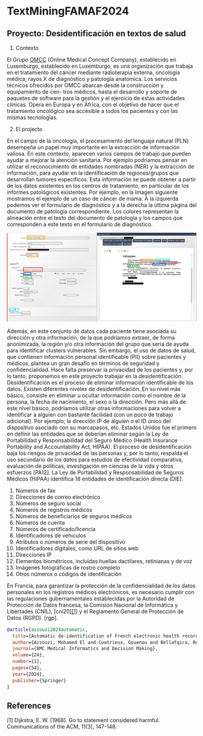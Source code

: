 # TextMiningFAMAF2024
## Proyecto: Desidentificación en textos de salud

1. Contexto

El Grupo [OMCC](https://www.omcc.lu/) (Online Medical Concept Company), establecido en Luxemburgo, establecido en
Luxemburgo, es una organización que trabaja en el tratamiento del cáncer mediante radioterapia
externa, oncologı́a médica, rayos X de diagnóstico y patologı́a anatómica.
Los servicios técnicos ofrecidos por OMCC abarcan desde la construcción y equipamiento de cen-
tros médicos, hasta el desarrollo y soporte de paquetes de software para la gestión y el ejercicio de
estas actividades clı́nicas. Opera en Europa y en África, con el objetivo de hacer que el tratamiento
oncológico sea accesible a todos los pacientes y con las mismas tecnologı́as.

2. El projecto

En el campo de la oncologı́a, el procesamiento del lenguaje natural (PLN) desempeña un papel muy
importante en la extracción de información valiosa. En este contexto, aparecen varios campos de
trabajo que pueden ayudar a mejorar la atención sanitaria. Por ejemplo podriamos pensar en utilizar
el reconocimiento de entidades nombradas (NER) y la extracción de información, para ayudar en
la identificación de regiones/grupos que desarrollan tumores especı́ficos. Esta información se puede
obtener a partir de los datos existentes en los centros de tratamiento, en particular de los informes
patológicos existentes. Por ejemplo, en la Imagen siguiente mostramos el ejemplo de un caso de cáncer de
mama. A la izquierda podemos ver el formulario de diagnóstico y a la derecha la última página
del documento de patologı́a correspondiente. Los colores representan la alineación entre el texto del
documento de patologı́a y los campos que corresponden a este texto en el formulario de diagnóstico.

![Imagen 1](/img/exemple_syst.jpg)

Además, en este conjunto de datos cada paciente tiene asociada su dirección y otra información, de
la que podrı́amos extraer, de forma anonimizada, la región y/o otra información del grupo que serı́a
de ayuda para identificar clusters vulnerables.
Sin embargo, el uso de datos de salud, que contienen información personal identificable (PII) sobre
pacientes y médicos, plantea un gran desafı́o en términos de seguridad y confidencialidad. Hace falta
preservar la privacidad de los pacientes y, por lo tanto, proponemos en este proyecto trabajar en la
desidentificación. Desidentificación es el proceso de eliminar información identificable de los datos.
Existen diferentes niveles de desidentificación. En su nivel más básico, consiste en eliminar u ocultar
información como el nombre de la persona, la fecha de nacimiento, el sexo o la dirección. Pero más
allá de este nivel básico, podrı́amos utilizar otras informaciones para volver a identificar a alguien con
bastante facilidad (con un poco de trabajo adicional). Por ejemplo, la dirección IP de alguien o el ID
único del dispositivo asociado con su marcapasos, etc.
Estados Unidos fue el primero en definir las entidades que se deberı́an eliminar según la Ley de
Portabilidad y Responsabilidad del Seguro Médico (Health Insurance Portability and Accountability
Act, HIPAA). El proceso de desidentificación baja los riesgos de privacidad de las personas y, por lo
tanto, respalda el uso secundario de los datos para estudios de efectividad comparativa, evaluación de
polı́ticas, investigación en ciencias de la vida y otros esfuerzos [PA12].
La Ley de Portabilidad y Responsabilidad de Seguros Médicos (HIPAA) identifica 18 entidades de
identificación directa (DIE).

1. Números de fax
2. Direcciones de correo electrónico
3. Números de seguro social
4. Números de registros médicos
5. Números de beneficiarios de seguros médicos
6. Números de cuenta
7. Números de certificado/licencia
8. Identificadores de vehı́culos
9. Atributos o números de serie del dispositivo
10. Identificadores digitales, como URL de sitios web
11. Direcciones IP
12. Elementos biométricos, incluidas huellas dactilares, retinianas y de voz
13. Imágenes fotográficas de rostro completo
14. Otros números o códigos de identificación

En Francia, para garantizar la protección de la confidencialidad de los datos personales en los
registros médicos electrónicos, es necesario cumplir con las regulaciones gubernamentales establecidas
por la Autoridad de Protección de Datos francesa, la Comisión Nacional de Informática y Libertades
(CNIL), [cni20][[1]](#1) y el Reglamento General de Protección de Datos (RGPD). [rgp].

```bibtex
@article{azzouzi2024automatic,
  title={Automatic de-identification of French electronic health records: a cost-effective approach exploiting distant supervision and deep learning models},
  author={Azzouzi, Mohamed El and Coatrieux, Gouenou and Bellafqira, Reda and Delamarre, Denis and Riou, Christine and Oubenali, Naima and Cabon, Sandie and Cuggia, Marc and Bouzill{\'e}, Guillaume},
  journal={BMC Medical Informatics and Decision Making},
  volume={24},
  number={1},
  pages={54},
  year={2024},
  publisher={Springer}
}
```
## References
<a id="1">[1]</a> 
Dijkstra, E. W. (1968). 
Go to statement considered harmful. 
Communications of the ACM, 11(3), 147-148.

